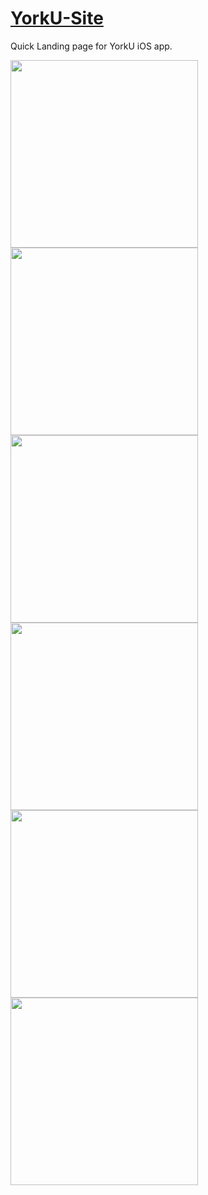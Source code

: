 # [YorkU-Site](https://aayush9029.github.io/YorkU-Site/)
Quick Landing page for YorkU iOS app.



<img src="https://user-images.githubusercontent.com/43297314/188296162-1088fd1e-fc98-4f44-8840-8754ce57f23b.jpg" width=300px> <img src="https://user-images.githubusercontent.com/43297314/188296164-9da6b404-12ee-4b16-adca-939219a1e481.jpg" width=300px> <img src="https://user-images.githubusercontent.com/43297314/188296166-e02ada9f-37b7-414f-9dce-c8ccd119069a.jpg" width=300px> <img src="https://user-images.githubusercontent.com/43297314/188296167-d9e6313e-20be-42b7-b902-3e8ae52cefcb.jpg" width=300px> <img src="https://user-images.githubusercontent.com/43297314/188296169-1dce65c4-983a-4e7c-86df-778321d076f9.jpg" width=300px> <img src="https://user-images.githubusercontent.com/43297314/188296171-1caae7b8-107b-4c07-b571-850e1be50f6c.jpg" width=300px>
